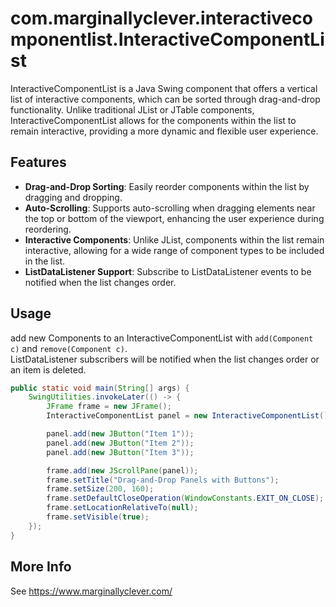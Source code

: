 # com.marginallyclever.interactivecomponentlist.InteractiveComponentList

InteractiveComponentList is a Java Swing component that offers a vertical list of interactive 
components, which can be sorted through drag-and-drop functionality. Unlike traditional JList 
or JTable components, InteractiveComponentList allows for the components within the list to 
remain interactive, providing a more dynamic and flexible user experience.

## Features

- **Drag-and-Drop Sorting**: Easily reorder components within the list by dragging and dropping.
- **Auto-Scrolling**: Supports auto-scrolling when dragging elements near the top or bottom of the viewport, enhancing the user experience during reordering.
- **Interactive Components**: Unlike JList, components within the list remain interactive, allowing for a wide range of component types to be included in the list.
- **ListDataListener Support**: Subscribe to ListDataListener events to be notified when the list changes order.

## Usage

add new Components to an InteractiveComponentList with `add(Component c)` and `remove(Component c)`.  
ListDataListener subscribers will be notified when the list changes order or an item is deleted.

```java
public static void main(String[] args) {
    SwingUtilities.invokeLater(() -> {
        JFrame frame = new JFrame();
        InteractiveComponentList panel = new InteractiveComponentList();

        panel.add(new JButton("Item 1"));
        panel.add(new JButton("Item 2"));
        panel.add(new JButton("Item 3"));

        frame.add(new JScrollPane(panel));
        frame.setTitle("Drag-and-Drop Panels with Buttons");
        frame.setSize(200, 160);
        frame.setDefaultCloseOperation(WindowConstants.EXIT_ON_CLOSE);
        frame.setLocationRelativeTo(null);
        frame.setVisible(true);
    });
}
```

## More Info

See https://www.marginallyclever.com/